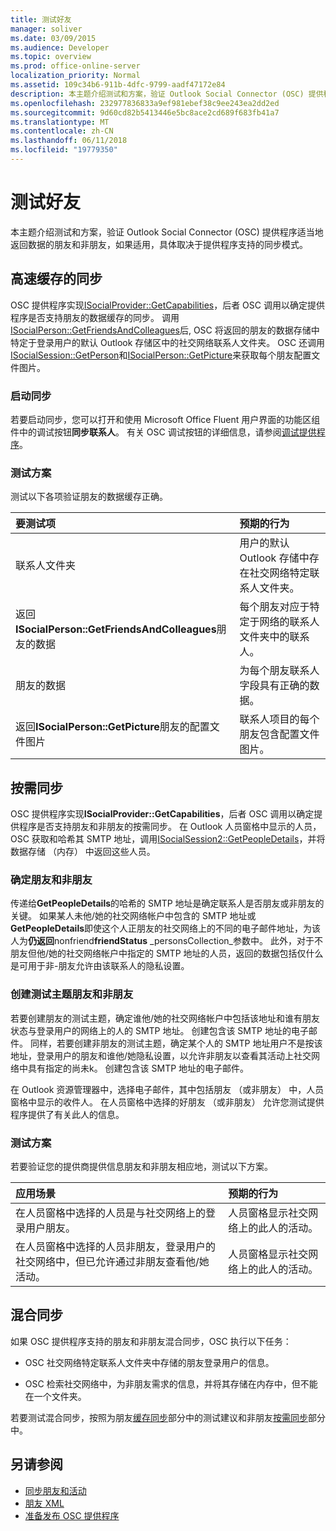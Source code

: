 ```yaml
---
title: 测试好友
manager: soliver
ms.date: 03/09/2015
ms.audience: Developer
ms.topic: overview
ms.prod: office-online-server
localization_priority: Normal
ms.assetid: 109c34b6-911b-4dfc-9799-aadf47172e84
description: 本主题介绍测试和方案，验证 Outlook Social Connector (OSC) 提供程序适当地返回数据的朋友和非朋友，如果适用，具体取决于提供程序支持的同步模式。
ms.openlocfilehash: 232977836833a9ef981ebef38c9ee243ea2dd2ed
ms.sourcegitcommit: 9d60cd82b5413446e5bc8ace2cd689f683fb41a7
ms.translationtype: MT
ms.contentlocale: zh-CN
ms.lasthandoff: 06/11/2018
ms.locfileid: "19779350"
---
```

# <a name="testing-friends"></a>测试好友

本主题介绍测试和方案，验证 Outlook Social Connector (OSC) 提供程序适当地返回数据的朋友和非朋友，如果适用，具体取决于提供程序支持的同步模式。

<a name="olosc_TestingFriends_CachedSync"> </a>

## <a name="cached-synchronization"></a>高速缓存的同步

OSC 提供程序实现[ISocialProvider::GetCapabilities](isocialprovider-getcapabilities.md)，后者 OSC 调用以确定提供程序是否支持朋友的数据缓存的同步。 调用[ISocialPerson::GetFriendsAndColleagues](isocialperson-getfriendsandcolleagues.md)后, OSC 将返回的朋友的数据存储中特定于登录用户的默认 Outlook 存储区中的社交网络联系人文件夹。 OSC 还调用[ISocialSession::GetPerson](isocialsession-getperson.md)和[ISocialPerson::GetPicture](isocialperson-getpicture.md)来获取每个朋友配置文件图片。 
  
### <a name="initiate-synchronization"></a>启动同步

若要启动同步，您可以打开和使用 Microsoft Office Fluent 用户界面的功能区组件中的调试按钮**同步联系人**。 有关 OSC 调试按钮的详细信息，请参阅[调试提供程序](debugging-a-provider.md)。 
  
### <a name="test-scenarios"></a>测试方案

测试以下各项验证朋友的数据缓存正确。
  
|**要测试项**|**预期的行为**|
|:-----|:-----|
|联系人文件夹  <br/> |用户的默认 Outlook 存储中存在社交网络特定联系人文件夹。  <br/> |
|返回**ISocialPerson::GetFriendsAndColleagues**朋友的数据 <br/> |每个朋友对应于特定于网络的联系人文件夹中的联系人。  <br/> |
|朋友的数据  <br/> |为每个朋友联系人字段具有正确的数据。  <br/> |
|返回**ISocialPerson::GetPicture**朋友的配置文件图片 <br/> |联系人项目的每个朋友包含配置文件图片。  <br/> |

<a name="olosc_TestingFriends_OnDemandSync"> </a>

## <a name="on-demand-synchronization"></a>按需同步

OSC 提供程序实现**ISocialProvider::GetCapabilities**，后者 OSC 调用以确定提供程序是否支持朋友和非朋友的按需同步。 在 Outlook 人员窗格中显示的人员，OSC 获取和哈希其 SMTP 地址，调用[ISocialSession2::GetPeopleDetails](isocialsession2-getpeopledetails.md)，并将数据存储 （内存） 中返回这些人员。 
  
### <a name="determining-friends-and-non-friends"></a>确定朋友和非朋友

传递给**GetPeopleDetails**的哈希的 SMTP 地址是确定联系人是否朋友或非朋友的关键。 如果某人未他/她的社交网络帐户中包含的 SMTP 地址或**GetPeopleDetails**即使这个人正朋友的社交网络上的不同的电子邮件地址，为该人为**仍返回**nonfriend**friendStatus** _personsCollection_参数中。 此外，对于不朋友但他/她的社交网络帐户中指定的 SMTP 地址的人员，返回的数据包括仅什么是可用于非-朋友允许由该联系人的隐私设置。 
  
### <a name="creating-test-subjects-for-friends-and-non-friends"></a>创建测试主题朋友和非朋友

若要创建朋友的测试主题，确定谁他/她的社交网络帐户中包括该地址和谁有朋友状态与登录用户的网络上的人的 SMTP 地址。 创建包含该 SMTP 地址的电子邮件。 同样，若要创建非朋友的测试主题，确定某个人的 SMTP 地址用户不是按该地址，登录用户的朋友和谁他/她隐私设置，以允许非朋友以查看其活动上社交网络中具有指定的尚未k。 创建包含该 SMTP 地址的电子邮件。 
  
在 Outlook 资源管理器中，选择电子邮件，其中包括朋友 （或非朋友） 中，人员窗格中显示的收件人。 在人员窗格中选择的好朋友 （或非朋友） 允许您测试提供程序提供了有关此人的信息。
  
### <a name="test-scenarios"></a>测试方案

若要验证您的提供商提供信息朋友和非朋友相应地，测试以下方案。
  
|**应用场景**|**预期的行为**|
|:-----|:-----|
|在人员窗格中选择的人员是与社交网络上的登录用户朋友。  <br/> |人员窗格显示社交网络上的此人的活动。  <br/> |
|在人员窗格中选择的人员非朋友，登录用户的社交网络中，但已允许通过非朋友查看他/她活动。  <br/> |人员窗格显示社交网络上的此人的活动。  <br/> |

<a name="olosc_TestingFriends_OnDemandSync"> </a>

## <a name="hybrid-synchronization"></a>混合同步

如果 OSC 提供程序支持的朋友和非朋友混合同步，OSC 执行以下任务： 
  
- OSC 社交网络特定联系人文件夹中存储的朋友登录用户的信息。
    
- OSC 检索社交网络中，为非朋友需求的信息，并将其存储在内存中，但不能在一个文件夹。
    
若要测试混合同步，按照为朋友[缓存同步](#olosc_TestingFriends_CachedSync)部分中的测试建议和非朋友[按需同步](#olosc_TestingFriends_OnDemandSync)部分中。 
  
## <a name="see-also"></a>另请参阅

- [同步朋友和活动](synchronizing-friends-and-activities.md) 
- [朋友 XML](xml-for-friends.md)
- [准备发布 OSC 提供程序](getting-ready-to-release-an-osc-provider.md)

